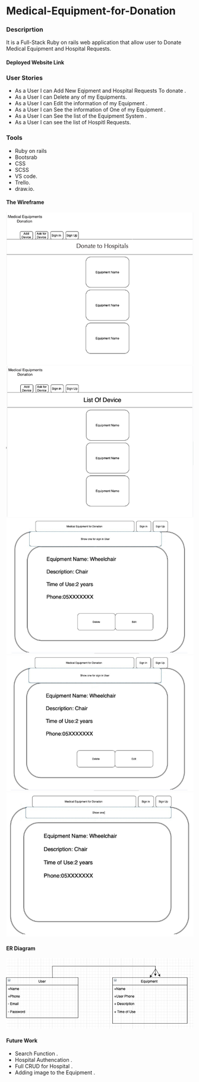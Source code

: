 # Medical-Equipment-for-Donation

### Descriprtion 
It is a Full-Stack Ruby on rails web application that allow user to Donate Medical Equipment and Hospital Requests.

####  Deployed Website Link




### User Stories 
- As a User I can Add New Eqipment and Hospital Requests To donate .
- As a User I can Delete any of my Equipments. 
- As a User I can Edit the information of my Equipment .
- As a User I can See the information of One of my Equipment .
- As a User I can See the list of the Equipment System .
- As a User I can see the list of Hospitl Requests.


### Tools 
- Ruby on rails 
- Bootsrab 
- CSS
- SCSS
- VS code.
- Trello.
- draw.io.





#### The Wireframe 
![Wireframe](5.png)
![Wireframe](4.png)
![Wireframe](1.png)
![Wireframe](2.png)
![Wireframe](3.png)




#### ER Diagram 


![Wireframe](6.png)


#### Future Work 

- Search Function .
- Hospital Authencation .
- Full CRUD for Hospital .
- Adding image to the Equipment .
  